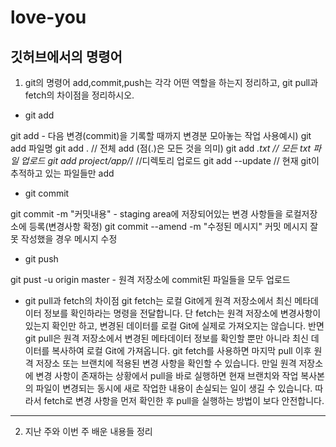 # love-you
## 깃허브에서의 명령어

1. git의 명령어 add,commit,push는 각각 어떤 역할을 하는지 정리하고, git pull과 fetch의 차이점을 정리하시오.
- git add

git add - 다음 변경(commit)을 기록할 때까지 변경분 모아놓는 작업
사용예시)
  git add 파일명 
  git add . // 전체 add (점(.)은 모든 것을 의미)
  git add *.txt // 모든 txt 파일 업로드
  git add project/app/*/ //디렉토리 업로드
  git add --update // 현재 git이 추적하고 있는 파일들만 add
  
  
- git commit

git commit -m "커밋내용" - staging area에 저장되어있는 변경 사항들을 로컬저장소에 등록(변경사항 확정)
git commit --amend -m "수정된 메시지"
커밋 메시지 잘못 작성했을 경우 메시지 수정


- git push

git pust -u origin master - 원격 저장소에 commit된 파일들을 모두 업로드

- git pull과 fetch의 차이점
git fetch는 로컬 Git에게 원격 저장소에서 최신 메타데이터 정보를 확인하라는 명령을 전달합니다. 단 fetch는 원격 저장소에 변경사항이 있는지 확인만 하고, 변경된 데이터를 로컬 Git에 실제로 가져오지는 않습니다. 반면 git pull은 원격 저장소에서 변경된 메타데이터 정보를 확인할 뿐만 아니라 최신 데이터를 복사하여 로컬 Git에 가져옵니다. git fetch를 사용하면 마지막 pull 이후 원격 저장소 또는 브랜치에 적용된 변경 사항을 확인할 수 있습니다. 만일 원격 저장소에 변경 사항이 존재하는 상황에서 pull을 바로 실행하면 현재 브랜치와 작업 복사본의 파일이 변경되는 동시에 새로 작업한 내용이 손실되는 일이 생길 수 있습니다. 따라서 fetch로 변경 사항을 먼저 확인한 후 pull을 실행하는 방법이 보다 안전합니다.



* * *
2. 지난 주와 이번 주 배운 내용들 정리

